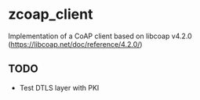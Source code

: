 # zcoap_client
  Implementation of a CoAP client based on libcoap v4.2.0 (https://libcoap.net/doc/reference/4.2.0/)
  
## TODO 
  * Test DTLS layer with PKI
  
  
  
